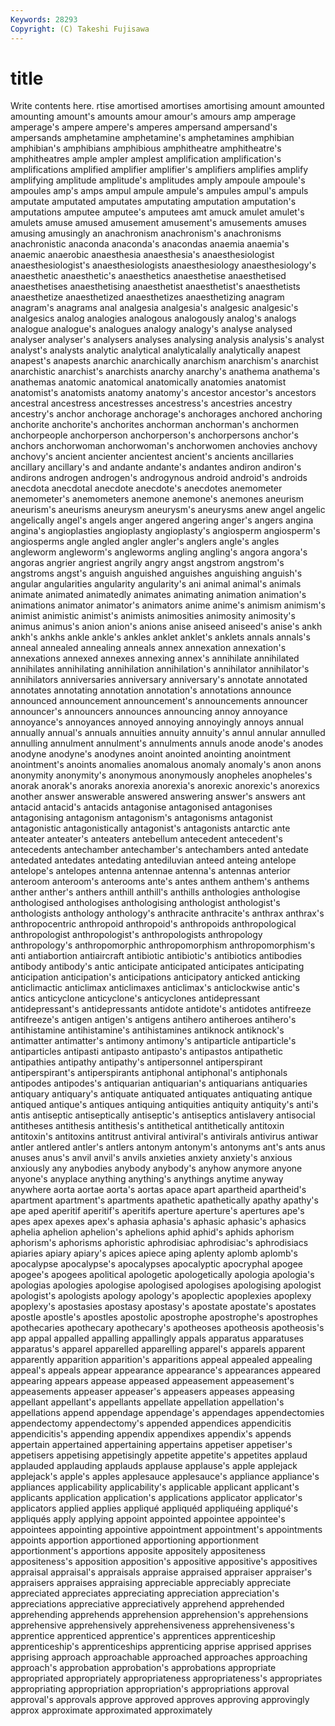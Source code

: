 ```yaml
---
Keywords: 28293 
Copyright: (C) Takeshi Fujisawa
---
```


# title

Write contents here.
rtise amortised amortises amortising amount amounted amounting amount's amounts
amour amour's amours amp amperage amperage's ampere ampere's amperes ampersand
ampersand's ampersands amphetamine amphetamine's amphetamines amphibian amphibian's amphibians amphibious amphitheatre
amphitheatre's amphitheatres ample ampler amplest amplification amplification's amplifications amplified amplifier
amplifier's amplifiers amplifies amplify amplifying amplitude amplitude's amplitudes amply ampoule
ampoule's ampoules amp's amps ampul ampule ampule's ampules ampul's ampuls
amputate amputated amputates amputating amputation amputation's amputations amputee amputee's amputees
amt amuck amulet amulet's amulets amuse amused amusement amusement's amusements
amuses amusing amusingly an anachronism anachronism's anachronisms anachronistic anaconda anaconda's
anacondas anaemia anaemia's anaemic anaerobic anaesthesia anaesthesia's anaesthesiologist anaesthesiologist's anaesthesiologists
anaesthesiology anaesthesiology's anaesthetic anaesthetic's anaesthetics anaesthetise anaesthetised anaesthetises anaesthetising anaesthetist
anaesthetist's anaesthetists anaesthetize anaesthetized anaesthetizes anaesthetizing anagram anagram's anagrams anal
analgesia analgesia's analgesic analgesic's analgesics analog analogies analogous analogously analog's
analogs analogue analogue's analogues analogy analogy's analyse analysed analyser analyser's
analysers analyses analysing analysis analysis's analyst analyst's analysts analytic analytical
analyticalally analytically anapest anapest's anapests anarchic anarchically anarchism anarchism's anarchist
anarchistic anarchist's anarchists anarchy anarchy's anathema anathema's anathemas anatomic anatomical
anatomically anatomies anatomist anatomist's anatomists anatomy anatomy's ancestor ancestor's ancestors
ancestral ancestress ancestresses ancestress's ancestries ancestry ancestry's anchor anchorage anchorage's
anchorages anchored anchoring anchorite anchorite's anchorites anchorman anchorman's anchormen anchorpeople
anchorperson anchorperson's anchorpersons anchor's anchors anchorwoman anchorwoman's anchorwomen anchovies anchovy
anchovy's ancient ancienter ancientest ancient's ancients ancillaries ancillary ancillary's and
andante andante's andantes andiron andiron's andirons androgen androgen's androgynous android
android's androids anecdota anecdotal anecdote anecdote's anecdotes anemometer anemometer's anemometers
anemone anemone's anemones aneurism aneurism's aneurisms aneurysm aneurysm's aneurysms anew
angel angelic angelically angel's angels anger angered angering anger's angers
angina angina's angioplasties angioplasty angioplasty's angiosperm angiosperm's angiosperms angle angled
angler angler's anglers angle's angles angleworm angleworm's angleworms angling angling's
angora angora's angoras angrier angriest angrily angry angst angstrom angstrom's
angstroms angst's anguish anguished anguishes anguishing anguish's angular angularities angularity
angularity's ani animal animal's animals animate animated animatedly animates animating
animation animation's animations animator animator's animators anime anime's animism animism's
animist animistic animist's animists animosities animosity animosity's animus animus's anion
anion's anions anise aniseed aniseed's anise's ankh ankh's ankhs ankle
ankle's ankles anklet anklet's anklets annals annals's anneal annealed annealing
anneals annex annexation annexation's annexations annexed annexes annexing annex's annihilate
annihilated annihilates annihilating annihilation annihilation's annihilator annihilator's annihilators anniversaries anniversary
anniversary's annotate annotated annotates annotating annotation annotation's annotations announce announced
announcement announcement's announcements announcer announcer's announcers announces announcing annoy annoyance
annoyance's annoyances annoyed annoying annoyingly annoys annual annually annual's annuals
annuities annuity annuity's annul annular annulled annulling annulment annulment's annulments
annuls anode anode's anodes anodyne anodyne's anodynes anoint anointed anointing
anointment anointment's anoints anomalies anomalous anomaly anomaly's anon anons anonymity
anonymity's anonymous anonymously anopheles anopheles's anorak anorak's anoraks anorexia anorexia's
anorexic anorexic's anorexics another answer answerable answered answering answer's answers
ant antacid antacid's antacids antagonise antagonised antagonises antagonising antagonism antagonism's
antagonisms antagonist antagonistic antagonistically antagonist's antagonists antarctic ante anteater anteater's
anteaters antebellum antecedent antecedent's antecedents antechamber antechamber's antechambers anted antedate
antedated antedates antedating antediluvian anteed anteing antelope antelope's antelopes antenna
antennae antenna's antennas anterior anteroom anteroom's anterooms ante's antes anthem
anthem's anthems anther anther's anthers anthill anthill's anthills anthologies anthologise
anthologised anthologises anthologising anthologist anthologist's anthologists anthology anthology's anthracite anthracite's
anthrax anthrax's anthropocentric anthropoid anthropoid's anthropoids anthropological anthropologist anthropologist's anthropologists
anthropology anthropology's anthropomorphic anthropomorphism anthropomorphism's anti antiabortion antiaircraft antibiotic antibiotic's
antibiotics antibodies antibody antibody's antic anticipate anticipated anticipates anticipating anticipation
anticipation's anticipations anticipatory anticked anticking anticlimactic anticlimax anticlimaxes anticlimax's anticlockwise
antic's antics anticyclone anticyclone's anticyclones antidepressant antidepressant's antidepressants antidote antidote's
antidotes antifreeze antifreeze's antigen antigen's antigens antihero antiheroes antihero's antihistamine
antihistamine's antihistamines antiknock antiknock's antimatter antimatter's antimony antimony's antiparticle antiparticle's
antiparticles antipasti antipasto antipasto's antipastos antipathetic antipathies antipathy antipathy's antipersonnel
antiperspirant antiperspirant's antiperspirants antiphonal antiphonal's antiphonals antipodes antipodes's antiquarian antiquarian's
antiquarians antiquaries antiquary antiquary's antiquate antiquated antiquates antiquating antique antiqued
antique's antiques antiquing antiquities antiquity antiquity's anti's antis antiseptic antiseptically
antiseptic's antiseptics antislavery antisocial antitheses antithesis antithesis's antithetical antithetically antitoxin
antitoxin's antitoxins antitrust antiviral antiviral's antivirals antivirus antiwar antler antlered
antler's antlers antonym antonym's antonyms ant's ants anus anuses anus's
anvil anvil's anvils anxieties anxiety anxiety's anxious anxiously any anybodies
anybody anybody's anyhow anymore anyone anyone's anyplace anything anything's anythings
anytime anyway anywhere aorta aortae aorta's aortas apace apart apartheid
apartheid's apartment apartment's apartments apathetic apathetically apathy apathy's ape aped
aperitif aperitif's aperitifs aperture aperture's apertures ape's apes apex apexes
apex's aphasia aphasia's aphasic aphasic's aphasics aphelia aphelion aphelion's aphelions
aphid aphid's aphids aphorism aphorism's aphorisms aphoristic aphrodisiac aphrodisiac's aphrodisiacs
apiaries apiary apiary's apices apiece aping aplenty aplomb aplomb's apocalypse
apocalypse's apocalypses apocalyptic apocryphal apogee apogee's apogees apolitical apologetic apologetically
apologia apologia's apologias apologies apologise apologised apologises apologising apologist apologist's
apologists apology apology's apoplectic apoplexies apoplexy apoplexy's apostasies apostasy apostasy's
apostate apostate's apostates apostle apostle's apostles apostolic apostrophe apostrophe's apostrophes
apothecaries apothecary apothecary's apotheoses apotheosis apotheosis's app appal appalled appalling
appallingly appals apparatus apparatuses apparatus's apparel apparelled apparelling apparel's apparels
apparent apparently apparition apparition's apparitions appeal appealed appealing appeal's appeals
appear appearance appearance's appearances appeared appearing appears appease appeased appeasement
appeasement's appeasements appeaser appeaser's appeasers appeases appeasing appellant appellant's appellants
appellate appellation appellation's appellations append appendage appendage's appendages appendectomies appendectomy
appendectomy's appended appendices appendicitis appendicitis's appending appendix appendixes appendix's appends
appertain appertained appertaining appertains appetiser appetiser's appetisers appetising appetisingly appetite
appetite's appetites applaud applauded applauding applauds applause applause's apple applejack
applejack's apple's apples applesauce applesauce's appliance appliance's appliances applicability applicability's
applicable applicant applicant's applicants application application's applications applicator applicator's applicators
applied applies appliqué appliquéd appliquéing appliqué's appliqués apply applying appoint
appointed appointee appointee's appointees appointing appointive appointment appointment's appointments appoints
apportion apportioned apportioning apportionment apportionment's apportions apposite appositely appositeness appositeness's
apposition apposition's appositive appositive's appositives appraisal appraisal's appraisals appraise appraised
appraiser appraiser's appraisers appraises appraising appreciable appreciably appreciate appreciated appreciates
appreciating appreciation appreciation's appreciations appreciative appreciatively apprehend apprehended apprehending apprehends
apprehension apprehension's apprehensions apprehensive apprehensively apprehensiveness apprehensiveness's apprentice apprenticed apprentice's
apprentices apprenticeship apprenticeship's apprenticeships apprenticing apprise apprised apprises apprising approach
approachable approached approaches approaching approach's approbation approbation's approbations appropriate appropriated
appropriately appropriateness appropriateness's appropriates appropriating appropriation appropriation's appropriations approval approval's
approvals approve approved approves approving approvingly approx approximate approximated approximately
